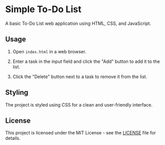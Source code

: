 # Simple To-Do List

A basic To-Do List web application using HTML, CSS, and JavaScript.

## Usage

1. Open `index.html` in a web browser.

2. Enter a task in the input field and click the "Add" button to add it to the list.

3. Click the "Delete" button next to a task to remove it from the list.

## Styling

The project is styled using CSS for a clean and user-friendly interface.

## License

This project is licensed under the MIT License - see the [LICENSE](LICENSE) file for details.
